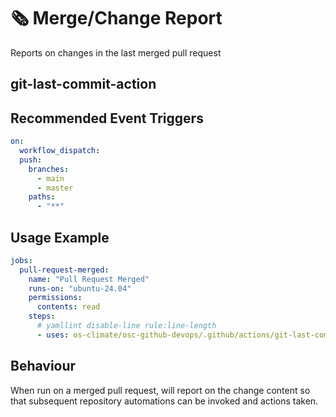 <!--
[comment]: # SPDX-License-Identifier: Apache-2.0
[comment]: # SPDX-FileCopyrightText: 2024 The Linux Foundation
-->

# 🗞️ Merge/Change Report

Reports on changes in the last merged pull request

## git-last-commit-action

## Recommended Event Triggers

```yaml
on:
  workflow_dispatch:
  push:
    branches:
      - main
      - master
    paths:
      - "**"
```

## Usage Example

<!-- markdownlint-disable MD013 -->

```yaml
jobs:
  pull-request-merged:
    name: "Pull Request Merged"
    runs-on: "ubuntu-24.04"
    permissions:
      contents: read
    steps:
      # yamllint disable-line rule:line-length
      - uses: os-climate/osc-github-devops/.github/actions/git-last-commit@ea8bbd5f4f817abe64b2498e0f1393ca15b86c0e # v1.0.0
```

<!-- markdownlint-enable MD013 -->

## Behaviour

When run on a merged pull request, will report on the change content so that
subsequent repository automations can be invoked and actions taken.
